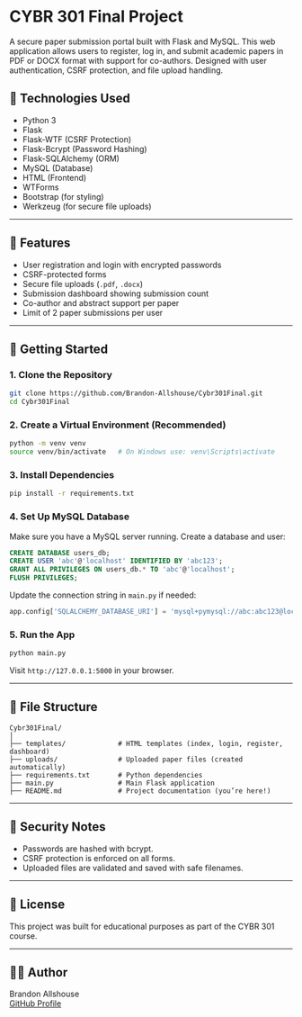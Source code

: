 # CYBR 301 Final Project

A secure paper submission portal built with Flask and MySQL. This web application allows users to register, log in, and submit academic papers in PDF or DOCX format with support for co-authors. Designed with user authentication, CSRF protection, and file upload handling.

## 🔧 Technologies Used

- Python 3
- Flask
- Flask-WTF (CSRF Protection)
- Flask-Bcrypt (Password Hashing)
- Flask-SQLAlchemy (ORM)
- MySQL (Database)
- HTML (Frontend)
- WTForms
- Bootstrap (for styling)
- Werkzeug (for secure file uploads)

---

## 📂 Features

- User registration and login with encrypted passwords
- CSRF-protected forms
- Secure file uploads (`.pdf`, `.docx`)
- Submission dashboard showing submission count
- Co-author and abstract support per paper
- Limit of 2 paper submissions per user

---

## 🚀 Getting Started

### 1. Clone the Repository

```bash
git clone https://github.com/Brandon-Allshouse/Cybr301Final.git
cd Cybr301Final
```

### 2. Create a Virtual Environment (Recommended)

```bash
python -m venv venv
source venv/bin/activate   # On Windows use: venv\Scripts\activate
```

### 3. Install Dependencies

```bash
pip install -r requirements.txt
```

### 4. Set Up MySQL Database

Make sure you have a MySQL server running. Create a database and user:

```sql
CREATE DATABASE users_db;
CREATE USER 'abc'@'localhost' IDENTIFIED BY 'abc123';
GRANT ALL PRIVILEGES ON users_db.* TO 'abc'@'localhost';
FLUSH PRIVILEGES;
```

Update the connection string in `main.py` if needed:

```python
app.config['SQLALCHEMY_DATABASE_URI'] = 'mysql+pymysql://abc:abc123@localhost/users_db'
```

### 5. Run the App

```bash
python main.py
```

Visit `http://127.0.0.1:5000` in your browser.

---

## 📁 File Structure

```
Cybr301Final/
│
├── templates/             # HTML templates (index, login, register, dashboard)
├── uploads/               # Uploaded paper files (created automatically)
├── requirements.txt       # Python dependencies
├── main.py                # Main Flask application
├── README.md              # Project documentation (you’re here!)
```

---

## 🔐 Security Notes

- Passwords are hashed with bcrypt.
- CSRF protection is enforced on all forms.
- Uploaded files are validated and saved with safe filenames.

---

## 📄 License

This project was built for educational purposes as part of the CYBR 301 course.

---

## 🙋‍♂️ Author

Brandon Allshouse  
[GitHub Profile](https://github.com/Brandon-Allshouse)

